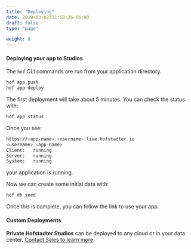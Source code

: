 ```yaml
---
title: "Deploying"
date: 2019-03-02T11:58:26-06:00
draft: false
type: "page"

weight: 8
---
```



#### Deploying your app to Studios

The `hof` CLI commands are run from your application directory.

```sh
hof app push
hof app deploy
```

The first deployment will take about 5 minutes.
You can check the status with:

```sh
hof app status
```

Once you see:

```sh
https://<app-name>.<username>.live.hofstadter.io
<username> <app-name>
Client:   running
Server:   running
System:   running
```

your application is running.

Now we can create some initial data with:

```sh
hof db seed
```

Once this is complete,
you can follow the link to use your app.


#### Custom Deployments

__Private Hofstadter Studios__ can be deployed to any cloud or in your data center.
[Contact Sales to learn more](https://hofstadter.io/contact/).


